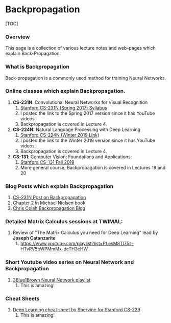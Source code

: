 # Backpropagation 

[TOC]

### Overview 

This page is a collection of various lecture notes and web-pages which explain Back-Propagation. 

### What is Backpropagation 

Back-propagation is a commonly used method for training Neural Networks. 

### Online classes which explain Backpropagation. 

1. **CS-231N**: Convolutional Neural Networks for Visual Recognition
   1. [Stanford CS-231N (Spring 2017) Syllabus](http://cs231n.stanford.edu/2017/syllabus.html)
   2. I posted the link to the Spring 2017 version since it has YouTube videos. 
   3. Backpropagation is covered in Lecture 4. 
2. **CS-224N:** Natural Language Processing with Deep Learning
   1. [Stanford CS-224N (Winter 2019 Link)](https://web.stanford.edu/class/archive/cs/cs224n/cs224n.1194/)
   2. I posted the link to the Winter 2019 version since it has YouTube videos. 
   3. Backpropagation is covered in Lecture 4. 
3. **CS-131**: Computer Vision: Foundations and Applications: 
   1. [Stanford CS-131 Fall 2019](http://vision.stanford.edu/teaching/cs131_fall1920/syllabus.html)
   2. More general course; Backpropagation is covered in Lectures 19 and 20

### Blog Posts which explain Backpropagation

1. [CS-231N Post on Backpropagation](https://cs231n.github.io/optimization-2/)
2. [Chapter 2 in Michael Nielsen book](http://neuralnetworksanddeeplearning.com/chap2.html)
3. [Chris Colah Backpropagation Blog](http://colah.github.io/posts/2015-08-Backprop/)

### Detailed Matrix Calculus sessions at TWIMAL: 

1. Review of "The Matrix Calculus you need for Deep Learning" lead by **Joseph Catanzarite**
   1. https://www.youtube.com/playlist?list=PLesM8TI75z-HTvRV5bWPMmMx-dcTH3cHW

### Short Youtube video series on Neural Network and Backpropagation

1. [3Blue1Brown Neural Network playlist](https://www.youtube.com/watch?v=aircAruvnKk&list=PLZHQObOWTQDNU6R1_67000Dx_ZCJB-3pi)
   1. This is amazing! 

### Cheat Sheets

1. [Deep Learning cheat sheet by Shervine for Stanford CS-229](https://stanford.edu/~shervine/teaching/cs-229/cheatsheet-deep-learning)
   1. This is amazing! 





### 



